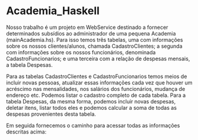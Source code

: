 # Academia_Haskell


Nosso trabalho é um projeto em WebService destinado a fornecer 
determinados subsídios ao administrador de uma pequena Academia (mainAcademia.hs).
Para isso temos três tabelas, uma com informações sobre os nossos clientes/alunos, 
chamada CadastroClientes;  a segunda com informações sobre os nossos funcionários, 
denominada CadastroFuncionarios; e uma terceira com a relação de despesas mensais, 
a tabela Despesas.

Para as tabelas CadastroClientes e CadastroFuncionarios temos meios de incluir 
novas pessoas, atualizar essas informações cada vez que houver um acréscimo nas 
mensalidades, nos salários dos funcionários, mudança de endereço etc. Podemos 
listar o cadastro completo de cada tabela.
Para a tabela Despesas, da mesma forma, podemos incluir novas despesas, deletar itens,
listar todos eles e podemos calcular a soma de todas as despesas  provenientes 
desta tabela.

Em seguida fornecemos o caminho para acessar todas as informações 
descritas acima:   

